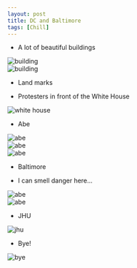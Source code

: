 ```yaml
---
layout: post
title: DC and Baltimore
tags: [Chill]
---
```


- A lot of beautiful buildings

<img src="/images/2023-02-04/img1.jpg" alt="building" />

<br/>

<img src="/images/2023-02-04/img3.jpg" alt="building" />

- Land marks

- Protesters in front of the White House

<img src="/images/2023-02-04/img2.jpg" alt="white house" />

- Abe

<img src="/images/2023-02-04/img4.jpg" alt="abe" />

<br/>

<img src="/images/2023-02-04/img5.jpg" alt="abe" />

<br/>

<img src="/images/2023-02-04/img6.jpg" alt="abe" />

- Baltimore

- I can smell danger here...

<img src="/images/2023-02-04/img7.jpg" alt="abe" />

<br/>

<img src="/images/2023-02-04/img8.jpg" alt="abe" />

- JHU

<img src="/images/2022-09-16/img9.jpg" alt="jhu" />

- Bye!

<img src="/images/2022-09-16/img10.jpg" alt="bye" />